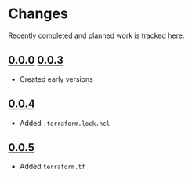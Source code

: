 # Changes
Recently completed and planned work is tracked here.

## [0.0.0](.) [0.0.3](.)
- Created early versions

## [0.0.4](.)
- Added `.terraform.lock.hcl`

## [0.0.5](.)
- Added `terraform.tf`
